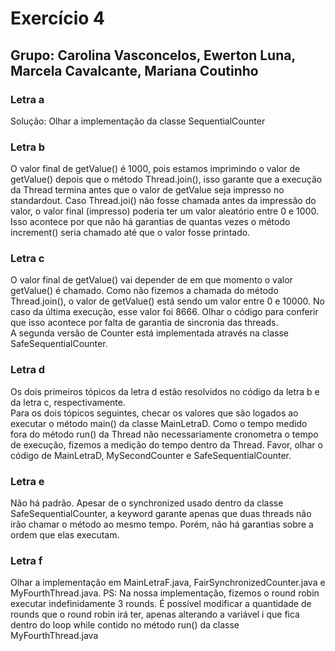 # Exercício 4
## Grupo: Carolina Vasconcelos, Ewerton Luna, Marcela Cavalcante, Mariana Coutinho
### Letra a
Solução: Olhar a implementação da classe SequentialCounter
### Letra b
O valor final de getValue() é 1000, pois estamos imprimindo o valor de getValue() depois que o método Thread.join(), isso garante que a execução da Thread termina antes que o valor de getValue seja impresso no standardout. 
Caso Thread.joi() não fosse chamada antes da impressão do valor, o valor final (impresso) poderia ter um valor aleatório entre 0 e 1000.
Isso acontece por que não há garantias de quantas vezes o método increment() seria chamado até que o valor fosse printado.

### Letra c
O valor final de getValue() vai depender de em que momento o valor getValue() é chamado. Como não fizemos a chamada do método Thread.join(), o valor de getValue() está sendo um valor entre 0 e 10000. No caso da última execução, esse valor foi 8666.
Olhar o código para conferir que isso acontece por falta de garantia de sincronia das threads.<br>
A segunda versão de Counter está implementada através na classe SafeSequentialCounter.

### Letra d
Os dois primeiros tópicos da letra d estão resolvidos no código da letra b e da letra c, respectivamente. <br>
Para os dois tópicos seguintes, checar os valores que são logados ao executar o método main() da classe MainLetraD.
Como o tempo medido fora do método run() da Thread não necessariamente cronometra o tempo de execução, fizemos a medição do tempo dentro da Thread.
Favor, olhar o código de MainLetraD, MySecondCounter e SafeSequentialCounter.
### Letra e
Não há padrão. Apesar de o synchronized usado dentro da classe SafeSequentialCounter, a keyword garante apenas que duas threads não irão chamar o método ao mesmo tempo. Porém, não há garantias sobre a ordem que elas executam.
### Letra f
Olhar a implementação em MainLetraF.java, FairSynchronizedCounter.java e MyFourthThread.java.
PS: Na nossa implementação, fizemos o round robin executar indefinidamente 3 rounds. É possível modificar a quantidade de rounds que o round robin irá ter, apenas alterando a variável i que fica dentro do loop while
contido no método run() da classe MyFourthThread.java